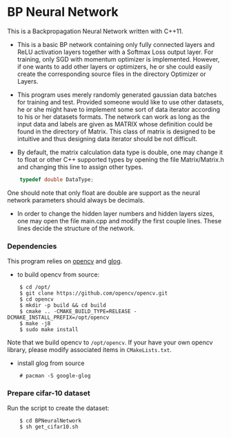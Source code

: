 # BP Neural Network

This is a Backpropagation Neural Network written with C++11. 


* This is a basic BP network containing only fully connected layers and ReLU activation layers together with a Softmax Loss output layer. For training, only SGD with momentum optimizer is implemented. However, if one wants to add other layers or optimizers, he or she could easily create the corresponding source files in the directory Optimizer or Layers.


* This program uses merely randomly generated gaussian data batches for training and test. Provided someone would like to use other datasets, he or she might have to implement some sort of data iterator according to his or her datasets formats. The network can work as long as the input data and labels are given as MATRIX whose definition could be found in the directory of Matrix. This class of matrix is designed to be intuitive and thus designing data iterator should be not difficult.


* By default, the matrix calculation data type is double, one may change it to float or other C++ supported types by opening the file Matrix/Matrix.h and changing this line to assign other types.
```cpp
    typedef double DataType;
```
One should note that only float are double are support as the neural network parameters should always be decimals. 


* In order to change the hidden layer numbers and hidden layers sizes, one may open the file main.cpp and modify the first couple lines. These lines decide the structure of the network.


### Dependencies

This program relies on [opencv](https://github.com/opencv/opencv) and [glog](https://github.com/google/glog).   
* to build opencv from source: 
```
    $ cd /opt/
    $ git clone https://github.com/opencv/opencv.git
    $ cd opencv
    $ mkdir -p build && cd build
    $ cmake .. -CMAKE_BUILD_TYPE=RELEASE -DCMAKE_INSTALL_PREFIX=/opt/opencv
    $ make -j8
    $ sudo make install
```
Note that we build opencv to ```/opt/opencv```. If your have your own opencv library, please modify associated items in ```CMakeLists.txt```.  

* install glog from source
```
    # pacman -S google-glog
```


### Prepare cifar-10 dataset 

Run the script to create the dataset:  
```
    $ cd BPNeuralNetwork
    $ sh get_cifar10.sh
```
